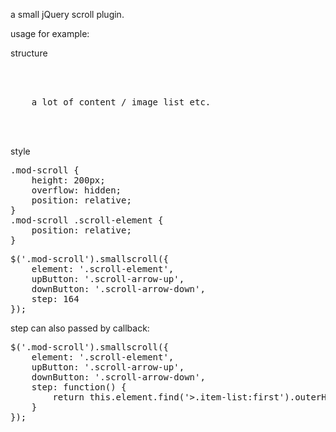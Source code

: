 a small jQuery scroll plugin.

usage for example:

structure
<pre lang="html">
<div class="mod-scroll">
    <div class="scroll-element">
    a lot of content / image list etc.
    </div>
</div>
</pre>

style
<pre lang="css">
.mod-scroll {
    height: 200px;
    overflow: hidden;
    position: relative;
}
.mod-scroll .scroll-element {
    position: relative;
}
</pre>

<pre lang="javascript">
$('.mod-scroll').smallscroll({
    element: '.scroll-element',
    upButton: '.scroll-arrow-up',
    downButton: '.scroll-arrow-down',
    step: 164
});
</pre>

step can also passed by callback:

<pre lang="javascript">
$('.mod-scroll').smallscroll({
    element: '.scroll-element',
    upButton: '.scroll-arrow-up',
    downButton: '.scroll-arrow-down',
    step: function() {
        return this.element.find('>.item-list:first').outerHeight(true);
    }
});
</pre>